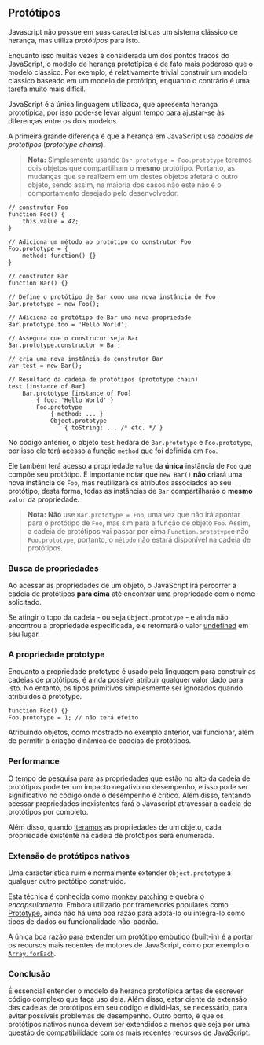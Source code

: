 ## Protótipos

Javascript não possue em suas características um sistema clássico de herança, mas utiliza *protótipos* para isto.

Enquanto isso muitas vezes é considerada um dos pontos fracos do JavaScript, o modelo de herança prototípica é de fato mais poderoso que o modelo clássico. Por exemplo, é relativamente trivial construir um modelo clássico baseado em um modelo de protótipo, enquanto o contrário é uma tarefa muito mais difícil.

JavaScript é a única linguagem utilizada, que apresenta herança prototípica, por isso pode-se levar algum tempo para ajustar-se às diferenças entre os dois modelos.

A primeira grande diferença é que a herança em JavaScript usa *cadeias de protótipos* (*prototype chains*).

> **Nota:** Simplesmente usando `Bar.prototype = Foo.prototype` teremos dois objetos 
> que compartilham o **mesmo** protótipo. Portanto, as mudanças que se realizem em um 
> destes objetos afetará o outro objeto, sendo assim, na maioria dos casos não este não é 
> o comportamento desejado pelo desenvolvedor.

    // construtor Foo
    function Foo() {
        this.value = 42;
    }

    // Adiciona um método ao protótipo do construtor Foo
    Foo.prototype = {
        method: function() {}
    }

    // construtor Bar
    function Bar() {}

    // Define o protótipo de Bar como uma nova instância de Foo
    Bar.prototype = new Foo();

    // Adiciona ao protótipo de Bar uma nova propriedade
    Bar.prototype.foo = 'Hello World';

    // Assegura que o construcor seja Bar
    Bar.prototype.constructor = Bar;

    // cria uma nova instância do construtor Bar
    var test = new Bar(); 

    // Resultado da cadeia de protótipos (prototype chain)
    test [instance of Bar]
        Bar.prototype [instance of Foo] 
            { foo: 'Hello World' }
            Foo.prototype
                { method: ... }
                Object.prototype
                    { toString: ... /* etc. */ }

No código anterior, o objeto `test` hedará de `Bar.prototype` e `Foo.prototype`,
por isso ele terá acesso a função `method` que foi definida em `Foo`.

Ele também terá acesso a propriedade `value` da **única** instância de `Foo` 
que compõe seu protótipo. É importante notar que `new Bar()` **não** criará uma nova
instância de `Foo`, mas reutilizará os atributos associados ao seu protótipo, desta forma, 
todas as instâncias de `Bar` compartilharão o **mesmo** `valor` da propriedade.

> **Nota:** **Não** use `Bar.prototype = Foo`, uma vez que não irá apontar para o protótipo
> de `Foo`, mas sim para a função de objeto `Foo`. Assim, a cadeia de protótipos
> vai passar por cima `Function.prototype`e não `Foo.prototype`,
> portanto, o `método` não estará disponível na cadeia de protótipos.


### Busca de propriedades

Ao acessar as propriedades de um objeto, o JavaScript irá percorrer a cadeia de protótipos **para cima** até encontrar uma propriedade com o nome solicitado.

Se atingir o topo da cadeia - ou seja `Object.prototype` - e ainda não encontrou a propriedade especificada, ele retornará o valor [undefined](#core.undefined) em seu lugar.

### A propriedade prototype

Enquanto a propriedade prototype é usado pela linguagem para construir as cadeias de protótipos, é ainda possível atribuir qualquer valor dado para isto. No entanto, os tipos primitivos simplesmente ser ignorados quando atribuídos a prototype.

    function Foo() {}
    Foo.prototype = 1; // não terá efeito

Atribuindo objetos, como mostrado no exemplo anterior, vai funcionar, além de permitir a criação dinâmica de cadeias de protótipos.


### Performance

O tempo de pesquisa para as propriedades que estão no alto da cadeia de protótipos pode ter um impacto negativo no desempenho, e isso pode ser significativo no código onde o desempenho é crítico. Além disso, tentando acessar propriedades inexistentes fará o Javascript atravessar a cadeia de protótipos por completo.

Além disso, quando [iteramos](#object.forinloop) as propriedades de um objeto, cada propriedade existente na cadeia de protótipos será enumerada.

### Extensão de protótipos nativos

Uma característica ruim é normalmente extender `Object.prototype` a qualquer outro protótipo construído.

Esta técnica é conhecida como [monkey patching][1] e quebra o *encapsulamento*. Embora utilizado por frameworks populares como [Prototype][2], ainda não há uma boa razão para adotá-lo ou integrá-lo como tipos de dados ou funcionalidade não-padrão.

A única boa razão para extender um protótipo embutido (built-in) é a portar os recursos mais recentes de motores de JavaScript, como por exemplo o [`Array.forEach`][3].


### Conclusão

É essencial entender o modelo de herança prototípica antes de escrever código complexo que faça uso dela. Além disso, estar ciente da extensão das cadeias de protótipos em seu código e dividi-las, se necessário, para evitar possíveis problemas de desempenho. Outro ponto, é que os protótipos nativos nunca devem ser extendidos a menos que seja por uma questão de compatibilidade com os mais recentes recursos de JavaScript.

[1]: http://en.wikipedia.org/wiki/Monkey_patch
[2]: http://prototypejs.org/
[3]: https://developer.mozilla.org/en/JavaScript/Reference/Global_Objects/Array/forEach
